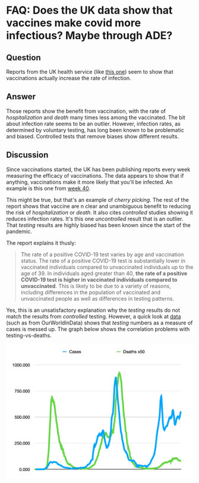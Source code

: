 FAQ: Does the UK data show that vaccines make covid more infectious? Maybe through ADE?
====

Question
--
Reports from the UK health service (like [this one](Vaccine_surveillance_report_-_week_40.pdf))
seem to show that vaccinations actually increase the rate of infection.

Answer
--
Those reports show the benefit from vaccination, with the rate of *hospitalization* and
*death* many times less among the vaccinated. The bit about infection rate seems to be
an outlier. However, infection rates, as determined by voluntary testing, has long been
known to be problematic and biased. Controlled tests that remove biases show different
results.

Discussion
--
Since vaccinations started, the UK has been publishing reports every week measuring
the efficacy of vaccinations. The data appears to show that if anything, vaccinations
make it more likely that you'll be infected. An example is this one from
[week 40](Vaccine_surveillance_report_-_week_40.pdf).

This might be true, but that's an example of *cherry picking*. The rest of the report
shows that vaccine are n clear and unambiguous benefit to reducing the risk of *hospitalization* or
*death*. It also cites *controlled* studies showing it reduces infection rates. It's this
one *uncontrolled* result that is an outlier. That *testing* results are highly biased has
been known since the start of the pandemic.

The report explains it thusly:

> The rate of a positive COVID-19 test varies by age and vaccination status. The rate of a positive
> COVID-19 test is substantially lower in vaccinated individuals compared to unvaccinated
> individuals up to the age of 39. In individuals aged greater than 40, **the rate of a positive
> COVID-19 test is higher in vaccinated individuals compared to unvaccinated**. This is likely to be
> due to a variety of reasons, including differences in the population of vaccinated and
> unvaccinated people as well as differences in testing patterns.

Yes, this is an unsatisfactory explanation why the *testing* results do not match the
results from *controlled* testing. However, a quick look at [data](uk-infections-v-deaths.csv) (such as from OurWorldInData)
shows that *testing* numbers as a measure of cases is messed up. The graph below shows
the correlation problems with testing-vs-deaths.

![](uk-cases-v-deaths.png)
